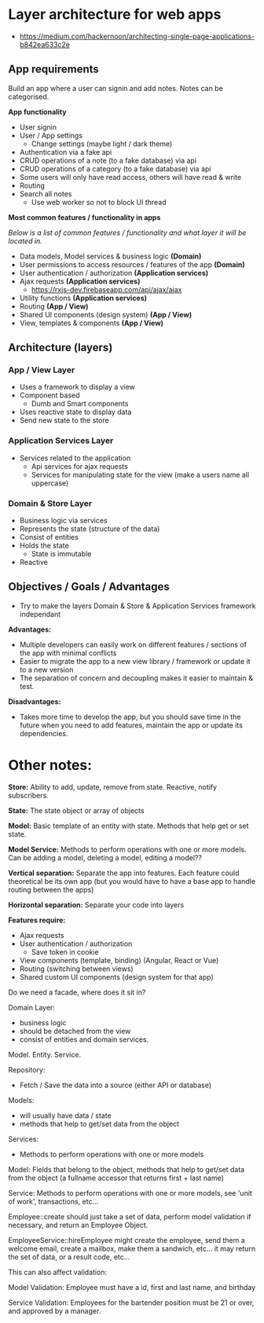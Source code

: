 # Layer architecture for web apps

* https://medium.com/hackernoon/architecting-single-page-applications-b842ea633c2e

## App requirements

Build an app where a user can signin and add notes. Notes can be categorised.

__App functionality__

* User signin
* User / App settings
  * Change settings (maybe light / dark theme)
* Authentication via a fake api
* CRUD operations of a note (to a fake database) via api
* CRUD operations of a category (to a fake database) via api
* Some users will only have read access, others will have read & write
* Routing
* Search all notes
  * Use web worker so not to block UI thread

__Most common features / functionality in apps__

_Below is a list of common features / functionality and what layer it will be
located in._

* Data models, Model services & business logic __(Domain)__
* User permissions to access resources / features of the app __(Domain)__
* User authentication / authorization __(Application services)__
* Ajax requests __(Application services)__
  * https://rxjs-dev.firebaseapp.com/api/ajax/ajax
* Utility functions __(Application services)__
* Routing __(App / View)__
* Shared UI components (design system) __(App / View)__
* View, templates & components __(App / View)__


## Architecture (layers)

### App / View Layer

* Uses a framework to display a view
* Component based
  * Dumb and Smart components
* Uses reactive state to display data
* Send new state to the store

### Application Services Layer

* Services related to the application
  * Api services for ajax requests
  * Services for manipulating state for the view (make a users name all uppercase)

### Domain & Store Layer

* Business logic via services
* Represents the state (structure of the data)
* Consist of entities
* Holds the state
  * State is immutable
* Reactive

## Objectives / Goals / Advantages

* Try to make the layers Domain & Store & Application Services framework independant

__Advantages:__

* Multiple developers can easily work on different features / sections of the app
with minimal conflicts
* Easier to migrate the app to a new view library / framework or update it to a new version
* The separation of concern and decoupling makes it easier to maintain & test.


__Disadvantages:__

* Takes more time to develop the app, but you should save time in the future when you need to add features, maintain the app or update its dependencies.


# Other notes:



__Store:__ Ability to add, update, remove from state. Reactive, notify subscribers.

__State:__ The state object or array of objects

__Model:__ Basic template of an entity with state. Methods that help get or set state.

__Model Service:__ Methods to perform operations with one or more models. Can be adding a model, deleting a model, editing a model??


__Vertical separation:__ Separate the app into features. Each feature could theoretical be its own app (but you would have to have a base app to handle routing between the apps)

__Horizontal separation:__ Separate your code into layers



__Features require:__

* Ajax requests
* User authentication / authorization
  * Save token in cookie
* View components (template, binding) (Angular, React or Vue)
* Routing (switching between views)
* Shared custom UI components (design system for that app)


Do we need a facade, where does it sit in?

Domain Layer:
* business logic
* should be detached from the view
* consist of entities and domain services.


Model. Entity. Service.

Repository:
* Fetch / Save the data into a source (either API or database)

Models: 
* will usually have data / state
* methods that help to get/set data from the object

Services:
* Methods to perform operations with one or more models



Model: Fields that belong to the object, methods that help to get/set data from the object (a fullname accessor that returns first + last name)

Service: Methods to perform operations with one or more models, see 'unit of work', transactions, etc...

Employee::create should just take a set of data, perform model validation if necessary, and return an Employee Object.

EmployeeService::hireEmployee might create the employee, send them a welcome email, create a mailbox, make them a sandwich, etc... it may return the set of data, or a result code, etc...

This can also affect validation:

Model Validation: Employee must have a id, first and last name, and birthday

Service Validation: Employees for the bartender position must be 21 or over, and approved by a manager.